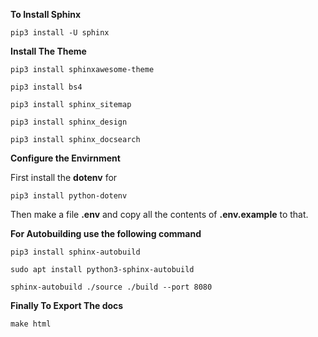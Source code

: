 **To Install Sphinx**
```
pip3 install -U sphinx
```

**Install The Theme**
```
pip3 install sphinxawesome-theme
```

```
pip3 install bs4
```

```
pip3 install sphinx_sitemap
```
```
pip3 install sphinx_design
```
```
pip3 install sphinx_docsearch
```

**Configure the Envirnment**

First install the **dotenv** for

```
pip3 install python-dotenv
```

Then make a file **.env** and copy all the contents of **.env.example** to that.



**For Autobuilding use the following command**
```
pip3 install sphinx-autobuild
```

```
sudo apt install python3-sphinx-autobuild
```

```
sphinx-autobuild ./source ./build --port 8080
```

**Finally To Export The docs**
```
make html
```